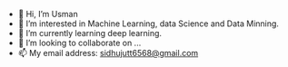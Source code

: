 - 👋 Hi, I’m Usman
- 👀 I’m interested in Machine Learning, data Science and Data Minning.
- 🌱 I’m currently learning deep learning. 
- 💞️ I’m looking to collaborate on ...
- 📫 My email address: sidhujutt6568@gmail.com

<!---
usmanasghar40/usmanasghar40 is a ✨ special ✨ repository because its `README.md` (this file) appears on your GitHub profile.
You can click the Preview link to take a look at your changes.
--->
